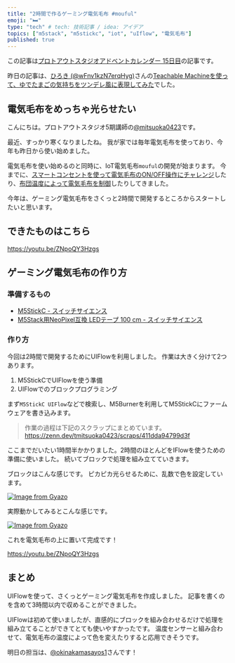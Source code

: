 ```yaml
---
title: "2時間で作るゲーミング電気毛布 #mouful"
emoji: "🛏"
type: "tech" # tech: 技術記事 / idea: アイデア
topics: ["m5stack", "m5stickc", "iot", "uIflow", "電気毛布"]
published: true
---
```


この記事は[プロトアウトスタジオアドベントカレンダー 15日目](https://qiita.com/advent-calendar/2021/protoout)の記事です。

昨日の記事は、[ひろき (@wFnv1kzN7erqHyg)](https://twitter.com/wFnv1kzN7erqHyg)さんの[Teachable Machineを使って、ゆでたまごの気持ちをツンデレ風に表現してみた](https://qiita.com/tanakahiroki/items/9124b89a1e9c61572be1)でした。

## 電気毛布をめっちゃ光らせたい

こんにちは。プロトアウトスタジオ5期講師の[@mitsuoka0423](https://twitter.com/mitsuoka0423)です。

最近、すっかり寒くなりましたね。
我が家では毎年電気毛布を使っており、今年も昨日から使い始めました。

電気毛布を使い始めるのと同時に、IoT電気毛布`mouful`の開発が始まります。
今までに、[スマートコンセントを使って電気毛布のON/OFF操作にチャレンジ](https://qiita.com/mitsuoka0423/items/582ff0c303abe8570ee5)したり、[布団温度によって電気毛布を制御](https://qiita.com/mitsuoka0423/items/ab3c7efb96e21bef5a3d)したりしてきました。

今年は、ゲーミング電気毛布をさくっと2時間で開発するところからスタートしたいと思います。

## できたものはこちら

https://youtu.be/ZNpoQY3Hzgs

## ゲーミング電気毛布の作り方

### 準備するもの

- [M5StickC - スイッチサイエンス](https://www.switch-science.com/catalog/5517/)
- [M5Stack用NeoPixel互換 LEDテープ 100 cm - スイッチサイエンス](https://www.switch-science.com/catalog/5211/)

### 作り方

今回は2時間で開発するためにUIFlowを利用しました。
作業は大きく分けて2つあります。

1. M5StickCでUIFlowを使う準備
2. UIFlowでのブロックプログラミング

まず`M5StickC UIFlow`などで検索し、M5Burnerを利用してM5StickCにファームウェアを書き込みます。

> 作業の過程は下記のスクラップにまとめています。
> https://zenn.dev/tmitsuoka0423/scraps/411dda94799d3f

ここまでだいたい1時間半かかりました。2時間のほとんどをIFlowを使うための準備に使いました。
続いてブロックで処理を組み立てていきます。

ブロックはこんな感じです。
ピカピカ光らせるために、乱数で色を設定しています。

[![Image from Gyazo](https://i.gyazo.com/41b53a5c8bfd2f6e0cd21532de366f78.png)](https://gyazo.com/41b53a5c8bfd2f6e0cd21532de366f78)

実際動かしてみるとこんな感じです。

[![Image from Gyazo](https://i.gyazo.com/c388c76aa0f03dba48ad13e5ef984c28.gif)](https://gyazo.com/c388c76aa0f03dba48ad13e5ef984c28)

これを電気毛布の上に置いて完成です！

https://youtu.be/ZNpoQY3Hzgs

## まとめ

UIFlowを使って、さくっとゲーミング電気毛布を作成しました。
記事を書くのを含めて3時間以内で収めることができました。

UIFlowは初めて使いましたが、直感的にブロックを組み合わせるだけで処理を組み立てることができてとても使いやすかったです。
温度センサーと組み合わせて、電気毛布の温度によって色を変えたりすると応用できそうです。

明日の担当は、[@okinakamasayos1](https://twitter.com/okinakamasayos1)さんです！
